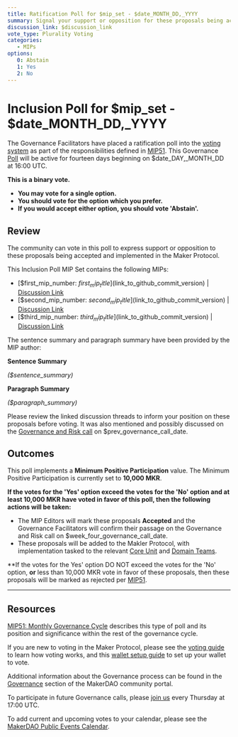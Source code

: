 ```yaml
---
title: Ratification Poll for $mip_set - $date_MONTH_DD,_YYYY
summary: Signal your support or opposition for these proposals being accepted and implemented in the Maker Protocol. 
discussion_link: $discussion_link
vote_type: Plurality Voting
categories:
   - MIPs
options:
   0: Abstain
   1: Yes
   2: No
---
```

# Inclusion Poll for $mip_set - $date_MONTH_DD,_YYYY

The Governance Facilitators have placed a ratification poll into the [voting system](https://vote.makerdao.com/polling) as part of the responsibilities defined in [MIP51](https://mips.makerdao.com/mips/details/MIP51). This Governance [Poll](https://community-development.makerdao.com/en/learn/governance/on-chain-gov) will be active for fourteen days beginning on $date_DAY,_MONTH_DD at 16:00 UTC.

**This is a binary vote.** 
- **You may vote for a single option.** 
- **You should vote for the option which you prefer.**
- **If you would accept either option, you should vote 'Abstain'.**

## Review

The community can vote in this poll to express support or opposition to these proposals being accepted and implemented in the Maker Protocol.

This Inclusion Poll MIP Set contains the following MIPs:

* [$first_mip_number: $first_mip_title]($link_to_github_commit_version) | [Discussion Link]($first_mip_discussion_link)
* [$second_mip_number: $second_mip_title]($link_to_github_commit_version) | [Discussion Link]($second_mip_discussion_link)
* [$third_mip_number: $third_mip_title]($link_to_github_commit_version) | [Discussion Link]($third_mip_discussion_link)

The sentence summary and paragraph summary have been provided by the MIP author:

**Sentence Summary**

*($sentence_summary)*

**Paragraph Summary**

*($paragraph_summary)*

Please review the linked discussion threads to inform your position on these proposals before voting. It was also mentioned and possibly discussed on the [Governance and Risk call]($governance_call_link) on $prev_governance_call_date.

## Outcomes

This poll implements a **Minimum Positive Participation** value. The Minimum Positive Participation is currently set to **10,000 MKR**.

**If the votes for the 'Yes' option exceed the votes for the 'No' option **and** at least 10,000 MKR have voted in favor of this poll, then the following actions will be taken:**
* The MIP Editors will mark these proposals **Accepted** and the Governance Facilitators will confirm their passage on the Governance and Risk call on $week_four_governance_call_date. 
* These proposals will be added to the Makler Protocol, with implementation tasked to the relevant [Core Unit](https://mips.makerdao.com/mips/details/MIP38#mip38c2-core-unit-state) and [Domain Teams](https://mips.makerdao.com/mips/details/MIP7#mip7c2-the-current-domain-roles-list).

**If the votes for the Yes' option DO NOT exceed the votes for the 'No' option, **or** less than 10,000 MKR vote in favor of these proposals, then these proposals will be marked as rejected per [MIP51](https://mips.makerdao.com/mips/details/MIP51#mip51c2-ratification-poll).

---

## Resources

[MIP51: Monthly Governance Cycle](https://mips.makerdao.com/mips/details/MIP51) describes this type of poll and its position and significance within the rest of the governance cycle.

If you are new to voting in the Maker Protocol, please see the [voting guide](https://community-development.makerdao.com/en/learn/governance/how-voting-works/) to learn how voting works, and this [wallet setup guide](https://community-development.makerdao.com/en/learn/governance/voting-setup/) to set up your wallet to vote.

Additional information about the Governance process can be found in the [Governance](https://community-development.makerdao.com/en/learn/governance) section of the MakerDAO community portal.

To participate in future Governance calls, please [join us](https://github.com/makerdao/community/tree/master/governance/governance-and-risk-meetings) every Thursday at 17:00 UTC.

To add current and upcoming votes to your calendar, please see the [MakerDAO Public Events Calendar](https://calendar.google.com/calendar/embed?src=makerdao.com_3efhm2ghipksegl009ktniomdk%40group.calendar.google.com&ctz=UTC&mode=week&showCalendars=0&showPrint=0).

